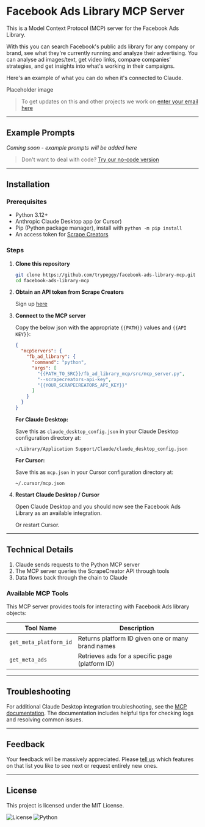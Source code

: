# Facebook Ads Library MCP Server

This is a Model Context Protocol (MCP) server for the Facebook Ads Library.

With this you can search Facebook's public ads library for any company or brand, see what they're currently running and analyze their advertising. You can analyse ad images/text, get video links, compare companies' strategies, and get insights into what's working in their campaigns.

Here's an example of what you can do when it's connected to Claude.

Placeholder image

> To get updates on this and other projects we work on [enter your email here](https://tally.so/r/np6rYy)

---

## Example Prompts

*Coming soon - example prompts will be added here*

> Don't want to deal with code? [Try our no-code version](https://tally.so/r/np6dzB)

---

## Installation

### Prerequisites

- Python 3.12+
- Anthropic Claude Desktop app (or Cursor)
- Pip (Python package manager), install with `python -m pip install`
- An access token for [Scrape Creators](https://scrapecreators.com/)

### Steps

1. **Clone this repository**

   ```bash
   git clone https://github.com/trypeggy/facebook-ads-library-mcp.git
   cd facebook-ads-library-mcp
   ```

2. **Obtain an API token from Scrape Creators**

   Sign up [here](https://scrapecreators.com/)

3. **Connect to the MCP server**

   Copy the below json with the appropriate `{{PATH}}` values and `{{API KEY}}`:

   ```json
   {
     "mcpServers": {
       "fb_ad_library": {
         "command": "python",
         "args": [
           "{{PATH_TO_SRC}}/fb_ad_library_mcp/src/mcp_server.py",
           "--scrapecreators-api-key",
           "{{YOUR_SCRAPECREATORS_API_KEY}}"
         ]
       }
     }
   }
   ```

   **For Claude Desktop:**
   
   Save this as `claude_desktop_config.json` in your Claude Desktop configuration directory at:

   ```
   ~/Library/Application Support/Claude/claude_desktop_config.json
   ```

   **For Cursor:**
   
   Save this as `mcp.json` in your Cursor configuration directory at:

   ```
   ~/.cursor/mcp.json
   ```

4. **Restart Claude Desktop / Cursor**
   
   Open Claude Desktop and you should now see the Facebook Ads Library as an available integration.

   Or restart Cursor.

---

## Technical Details

1. Claude sends requests to the Python MCP server
2. The MCP server queries the ScrapeCreator API through tools
3. Data flows back through the chain to Claude

### Available MCP Tools

This MCP server provides tools for interacting with Facebook Ads library objects:

| Tool Name              | Description                                        |
| ---------------------- | -------------------------------------------------- |
| `get_meta_platform_id` | Returns platform ID given one or many brand names |
| `get_meta_ads`         | Retrieves ads for a specific page (platform ID)   |

---

## Troubleshooting

For additional Claude Desktop integration troubleshooting, see the [MCP documentation](https://modelcontextprotocol.io/quickstart/server#claude-for-desktop-integration-issues). The documentation includes helpful tips for checking logs and resolving common issues.

---

## Feedback

Your feedback will be massively appreciated. Please [tell us](mailto:feedback@usegala.com) which features on that list you like to see next or request entirely new ones.

---

## License

This project is licensed under the MIT License.

![License](https://img.shields.io/badge/license-MIT-blue.svg)
![Python](https://img.shields.io/badge/python-3.12+-green.svg)
